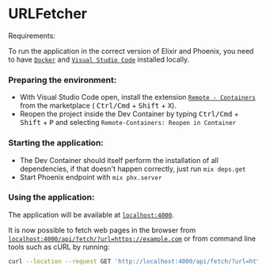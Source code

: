 # URLFetcher

Requirements:

To run the application in the correct version of Elixir and Phoenix, you need to have [`Docker`](https://docs.docker.com/get-started/) and [`Visual Studio Code`](https://code.visualstudio.com/docs/) installed locally.

### Preparing the environment:

  * With Visual Studio Code open, install the extension [`Remote - Containers`](https://marketplace.visualstudio.com/items?itemName=ms-vscode-remote.remote-containers) from the marketplace ( <kbd>Ctrl/Cmd</kbd> + <kbd>Shift</kbd> + <kbd>X</kbd>).
  * Reopen the project inside the Dev Container by typing <kbd>Ctrl/Cmd</kbd> + <kbd>Shift</kbd> + <kbd>P</kbd> and selecting `Remote-Containers: Reopen in Container`

### Starting the application:

  * The Dev Container should itself perform the installation of all dependencies, if that doesn't happen correctly, just run `mix deps.get`
  * Start Phoenix endpoint with `mix phx.server`

### Using the application:

The application will be available at [`localhost:4000`](http://localhost:4000).

It is now possible to fetch web pages in the browser from [`localhost:4000/api/fetch/?url=https://example.com`](http://localhost:4000/api/fetch/?url=https://example.com) or from command line tools such as cURL by running:

```bash
curl --location --request GET 'http://localhost:4000/api/fetch/?url=https://example.com'
```
